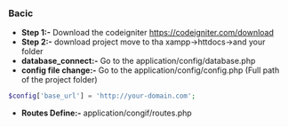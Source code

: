 ### Bacic 

* __Step 1:-__ Download the codeigniter https://codeigniter.com/download
* __Step 2:-__ download project move to tha xampp->httdocs->and your folder
* __database_connect:-__ Go to the application/config/database.php
* __config file change:-__ Go to the application/config/config.php  (Full path of the project folder)
```php 
$config['base_url'] = 'http://your-domain.com';
```
* __Routes Define:-__  application/congif/routes.php
